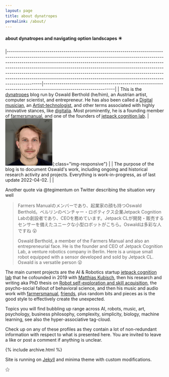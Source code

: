 ```yaml
---
layout: page
title: about dynatropes
permalink: /about/
---
```


#### about dynatropes and navigating option landscapes ✴️

|-----------------------------------------------------------------------------------------------------------------------------------------------------------------------------------------------------------------------------------------------------------------------------------------------------------------------------------------------------------------------------------------------------------------------------------------------------------------------------------------------------|-----------------------------------------------------------------------------------------------------------------|
| This is the [dynatropes](https://dynatrop.es) blog run by Oswald Berthold (he/him), an Austrian artist, computer scientist, and entrepreneur. He has also been called a [Digital musician](https://www.amazon.com/Digital-Musician-Andrew-Hugill-2007-10-26/dp/B01FEOFJM0), an [Artist-technologist](https://arttech.mason.digital/profile/oswald-berthold/), and other terms associated with highly innovative stances, like [digitalia](https://chicagoreader.com/arts-culture/oswald-berthold/). Most prominently, he is a founding member of [farmersmanual](https://farmersmanual.bandcamp.com), and one of the founders of [jetpack cognition lab](https://jetpack.cl). | ![Head shot](/assets/profile-opt-12b-heike-IMG_C927B2F91606-1_oswald02-crop-thumb.jpg){:class="img-responsive"} |
| The purpose of the blog is to document Oswald's work, including ongoing and historical research activity and projects. Everything is work-in-progress, as of last update 2022-04-02.                                                                                                                                                                                                                                                                                                                |                                                                                                                 |

Another quote via @tegimentum on Twitter describing the situation very well

> Farmers Manualのメンバーであり、起業家の顔も持つOswald Berthold。ベルリンのベンチャー・ロボティクス企業Jetpack Cognition Labの創設者であり、CEOを務めています。Jetpack CLが開発・販売するセンサーを備えたユニークな小型ロボットがこちら。Oswaldは多彩な人ですね 😮
>
> Oswald Berthold, a member of the Farmers Manual and also an entrepreneurial face. He is the founder and CEO of Jetpack Cognition Lab, a venture robotics company in Berlin. Here is a unique small robot equipped with a sensor developed and sold by Jetpack CL. Oswald is a versatile person 😮

The main current projects are the AI & Robotics startup [jetpack cognition
lab](https://jetpack.cl) that he cofounded in 2019 with [Matthias
Kubisch](https://github.com/ku3i), then his research and writing aka
PhD thesis on [Robot self-exploration and skill
acquisition](https://edoc.hu-berlin.de/handle/18452/22259), the
psycho-social fallout of behavioral science, and then his music and
audio work with [farmersmanual](https://web.fm), 
[friends](https://farmersmanual.bandcamp.com/), plus random bits and
pieces as is the good style to effectively create the unexpected.

Topics you will find bubbling up range across AI, robots, music, art,
psychology, business philosophy, complexity, simplicity, biology,
machine learning, see also the hyper-associative tag-cloud.

Check up on any of these profiles as they
contain a lot of non-redundant information with respect to what is
presented here. You are invited to leave a like or post a comment if
anything is unclear.

<a class="fab fa-twitter" href="https://twitter.com/x7557x"></a>
<a class="fab fa-github" href="https://github.com/x75"></a>
<a class="fab fa-instagram" href="https://instagram.com/farmersmanual"></a>
<a class="fab fa-facebook" href="https://facebook.com/oswald.berthold"></a>
<a class="fab fa-gitlab" href="https://gitlab.com/x75"></a>
<a class="fab fa-linkedin" href="https://www.linkedin.com/in/oswald-berthold-571088ab/"></a>
<a class="fab fa-angellist" href="https://angel.co/u/oswald-berthold"></a>


<article>
{% include archive.html %}
</article>

Site is running on [Jekyll](http://jekyllrb.com/) and minima theme
with custom modifications.

 ⚝
